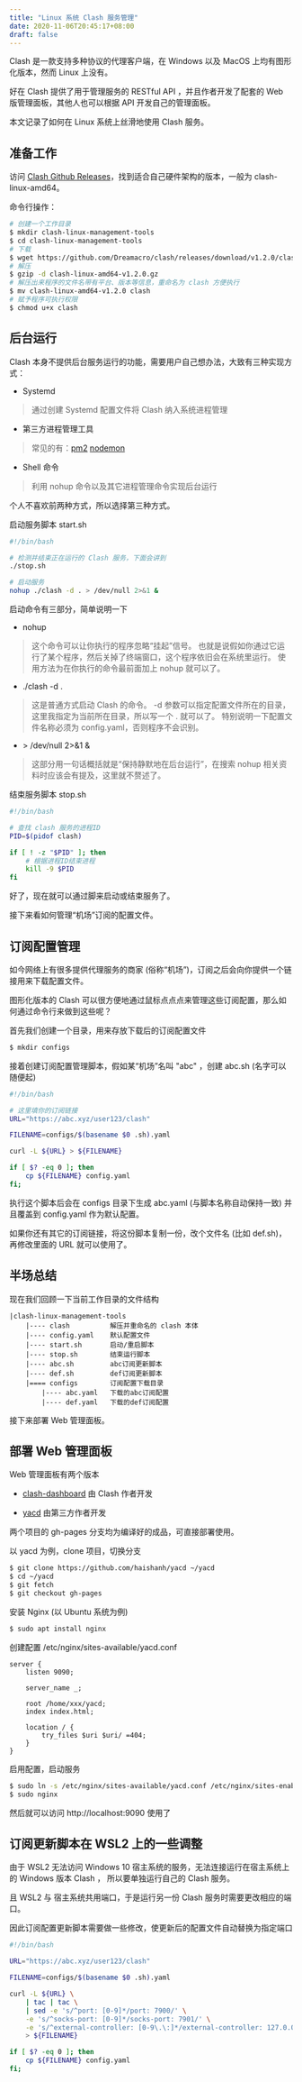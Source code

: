 ```yaml
---
title: "Linux 系统 Clash 服务管理"
date: 2020-11-06T20:45:17+08:00
draft: false
---
```


Clash 是一款支持多种协议的代理客户端，在 Windows 以及 MacOS 上均有图形化版本，然而 Linux 上没有。

好在 Clash 提供了用于管理服务的 RESTful API ，并且作者开发了配套的 Web 版管理面板，其他人也可以根据 API 开发自己的管理面板。

本文记录了如何在 Linux 系统上丝滑地使用 Clash 服务。

## 准备工作
 
访问 [Clash Github Releases](https://github.com/Dreamacro/clash/releases)，找到适合自己硬件架构的版本，一般为 clash-linux-amd64。

命令行操作：

```bash
# 创建一个工作目录
$ mkdir clash-linux-management-tools
$ cd clash-linux-management-tools
# 下载
$ wget https://github.com/Dreamacro/clash/releases/download/v1.2.0/clash-linux-amd64-v1.2.0.gz
# 解压
$ gzip -d clash-linux-amd64-v1.2.0.gz
# 解压出来程序的文件名带有平台、版本等信息，重命名为 clash 方便执行
$ mv clash-linux-amd64-v1.2.0 clash
# 赋予程序可执行权限
$ chmod u+x clash
```

## 后台运行

Clash 本身不提供后台服务运行的功能，需要用户自己想办法，大致有三种实现方式：

* Systemd

> 通过创建 Systemd 配置文件将 Clash 纳入系统进程管理

* 第三方进程管理工具

> 常见的有：[pm2](https://pm2.keymetrics.io/) [nodemon](https://nodemon.io/)

* Shell 命令

> 利用 nohup 命令以及其它进程管理命令实现后台运行

个人不喜欢前两种方式，所以选择第三种方式。

启动服务脚本 start.sh

```bash
#!/bin/bash

# 检测并结束正在运行的 Clash 服务，下面会讲到
./stop.sh

# 启动服务
nohup ./clash -d . > /dev/null 2>&1 &
```

启动命令有三部分，简单说明一下
 
* nohup

> 这个命令可以让你执行的程序忽略“挂起”信号。
也就是说假如你通过它运行了某个程序，然后关掉了终端窗口，这个程序依旧会在系统里运行。
使用方法为在你执行的命令最前面加上 nohup 就可以了。

* ./clash -d .

> 这是普通方式启动 Clash 的命令。
-d 参数可以指定配置文件所在的目录，这里我指定为当前所在目录，所以写一个 . 就可以了。
特别说明一下配置文件名称必须为 config.yaml，否则程序不会识别。

*  \> /dev/null 2>&1 &

> 这部分用一句话概括就是“保持静默地在后台运行”，在搜索 nohup 相关资料时应该会有提及，这里就不赘述了。

结束服务脚本 stop.sh

```bash
#!/bin/bash

# 查找 clash 服务的进程ID
PID=$(pidof clash)

if [ ! -z "$PID" ]; then
    # 根据进程ID结束进程
    kill -9 $PID
fi
```

好了，现在就可以通过脚来启动或结束服务了。

接下来看如何管理“机场”订阅的配置文件。

## 订阅配置管理

如今网络上有很多提供代理服务的商家 (俗称“机场”)，订阅之后会向你提供一个链接用来下载配置文件。

图形化版本的 Clash 可以很方便地通过鼠标点点点来管理这些订阅配置，那么如何通过命令行来做到这些呢？

首先我们创建一个目录，用来存放下载后的订阅配置文件

```bash
$ mkdir configs
```

接着创建订阅配置管理脚本，假如某“机场”名叫 "abc" ，创建 abc.sh (名字可以随便起)

```bash
#!/bin/bash

# 这里填你的订阅链接
URL="https://abc.xyz/user123/clash"

FILENAME=configs/$(basename $0 .sh).yaml

curl -L ${URL} > ${FILENAME}

if [ $? -eq 0 ]; then
    cp ${FILENAME} config.yaml
fi;
```

执行这个脚本后会在 configs 目录下生成 abc.yaml (与脚本名称自动保持一致) 并且覆盖到 config.yaml 作为默认配置。

如果你还有其它的订阅链接，将这份脚本复制一份，改个文件名 (比如 def.sh)，再修改里面的 URL 就可以使用了。

## 半场总结

现在我们回顾一下当前工作目录的文件结构

    |clash-linux-management-tools
        |---- clash          解压并重命名的 clash 本体
        |---- config.yaml    默认配置文件
        |---- start.sh       启动/重启脚本
        |---- stop.sh        结束运行脚本
        |---- abc.sh         abc订阅更新脚本
        |---- def.sh         def订阅更新脚本
        |==== configs        订阅配置下载目录
            |---- abc.yaml   下载的abc订阅配置
            |---- def.yaml   下载的def订阅配置

接下来部署 Web 管理面板。

## 部署 Web 管理面板

Web 管理面板有两个版本

* [clash-dashboard](https://github.com/Dreamacro/clash-dashboard) 由 Clash 作者开发

* [yacd](https://github.com/haishanh/yacd) 由第三方作者开发

两个项目的 gh-pages 分支均为编译好的成品，可直接部署使用。

以 yacd 为例，clone 项目，切换分支

```bash
$ git clone https://github.com/haishanh/yacd ~/yacd
$ cd ~/yacd
$ git fetch
$ git checkout gh-pages
```

安装 Nginx (以 Ubuntu 系统为例)

```bash
$ sudo apt install nginx
```

创建配置 /etc/nginx/sites-available/yacd.conf

```nginx
server {
	listen 9090;

	server_name _;

	root /home/xxx/yacd;
	index index.html;

	location / {
		try_files $uri $uri/ =404;
	}
}
```

启用配置，启动服务

```bash
$ sudo ln -s /etc/nginx/sites-available/yacd.conf /etc/nginx/sites-enabled/
$ sudo nginx
```

然后就可以访问 http://localhost:9090 使用了

## 订阅更新脚本在 WSL2 上的一些调整

由于 WSL2 无法访问 Windows 10 宿主系统的服务，无法连接运行在宿主系统上的 Windows 版本 Clash ，
所以要单独运行自己的 Clash 服务。

且 WSL2 与 宿主系统共用端口，于是运行另一份 Clash 服务时需要更改相应的端口。

因此订阅配置更新脚本需要做一些修改，使更新后的配置文件自动替换为指定端口

```bash
#!/bin/bash

URL="https://abc.xyz/user123/clash"

FILENAME=configs/$(basename $0 .sh).yaml

curl -L ${URL} \
    | tac | tac \
    | sed -e 's/^port: [0-9]*/port: 7900/' \
    -e 's/^socks-port: [0-9]*/socks-port: 7901/' \
    -e 's/^external-controller: [0-9\.\:]*/external-controller: 127.0.0.1:9010/' \
    > ${FILENAME}

if [ $? -eq 0 ]; then
    cp ${FILENAME} config.yaml
fi;
```